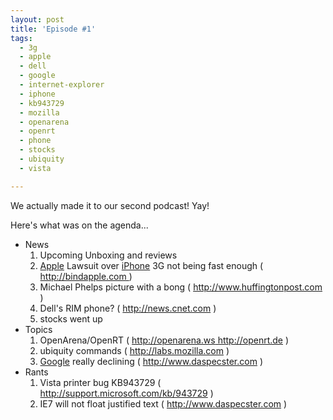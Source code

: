 ```yaml
---
layout: post
title: 'Episode #1'
tags:
  - 3g
  - apple
  - dell
  - google
  - internet-explorer
  - iphone
  - kb943729
  - mozilla
  - openarena
  - openrt
  - phone
  - stocks
  - ubiquity
  - vista

---
```


We actually made it to our second podcast! Yay!

Here's what was on the agenda...
<ul>
	<li>News
<ol>
	<li>Upcoming Unboxing and reviews</li>
	<li><a class="wikinvest-suggestion-link" href="http://www.wikinvest.com/stock/Apple_(AAPL)" target="_blank">Apple</a> Lawsuit over <a class="wikinvest-suggestion-link" href="http://www.wikinvest.com/concept/IPhone" target="_blank">iPhone</a> 3G not being fast enough ( <a href="http://bindapple.com/apple-lawsuit-3g ">http://bindapple.com </a>)</li>
	<li>Michael Phelps picture with a bong ( <a href="http://www.huffingtonpost.com/michael-shaw/reading-the-pictures-emth_b_163393.html ">http://www.huffingtonpost.com</a> )</li>
	<li>Dell's RIM phone? ( <a href="http://news.cnet.com/8301-17938_105-10153144-1.html ">http://news.cnet.com</a> )</li>
	<li>stocks went up</li>
</ol>
</li>
	<li>Topics
<ol>
	<li>OpenArena/OpenRT ( <a href="http://openarena.ws">http://openarena.ws</a><a href="http://openrt.de"> http://openrt.de</a> )</li>
	<li>ubiquity commands ( <a href="http://labs.mozilla.com/2008/08/introducing-ubiquity">http://labs.mozilla.com</a> )</li>
	<li><a class="wikinvest-suggestion-link" href="http://www.wikinvest.com/stock/Google_(GOOG)" target="_blank">Google</a> really declining ( <a href="http://www.daspecster.com/2009/02/the-google-bubble-bursts ">http://www.daspecster.com</a> )</li>
</ol>
</li>
	<li>Rants
<ol>
	<li>Vista printer bug KB943729 ( <a href="http://support.microsoft.com/kb/943729">http://support.microsoft.com/kb/943729</a> )</li>
	<li>IE7 will not float justified text ( <a href="http://www.daspecster.com/2009/02/unjustifiable-internet-explorer-78-and-probably-9-as-well">http://www.daspecster.com</a> )</li>
</ol>
</li>
</ul>
